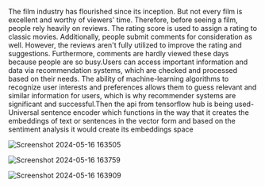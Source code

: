 The film industry has flourished since its inception. But not every film is excellent and worthy of
viewers' time. Therefore, before seeing a film, people rely heavily on reviews. The rating score is
used to assign a rating to classic movies. Additionally, people submit comments for consideration
as well. However, the reviews aren't fully utilized to improve the rating and suggestions.
Furthermore, comments are hardly viewed these days because people are so busy.Users can
access important information and data via recommendation systems, which are checked and processed
based on their needs. The ability of machine-learning algorithms to recognize user interests and
preferences allows them to guess relevant and similar information for users, which is why recommender
systems are significant and successful.Then the api from tensorflow hub is being used-Universal sentence encoder which functions in the way
that it creates the embeddings of text or sentences in the vector form and based on the sentiment
analysis it would create its embeddings space

![Screenshot 2024-05-16 163505](https://github.com/ShivanshuSK/Movie-recommendation-using-NLP-Deep-learning-project/assets/148187986/a3fe7c9d-0239-40fe-a415-b6e23a9b8a32)

![Screenshot 2024-05-16 163759](https://github.com/ShivanshuSK/Movie-recommendation-using-NLP-Deep-learning-project/assets/148187986/917ce231-6dbb-487c-b4c5-98d73a73ac3f)

![Screenshot 2024-05-16 163909](https://github.com/ShivanshuSK/Movie-recommendation-using-NLP-Deep-learning-project/assets/148187986/e104cfe1-619b-4dff-b6d0-562f35323d0f)

